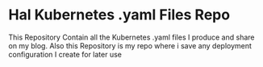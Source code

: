 # Hal Kubernetes .yaml Files Repo
This Repository Contain all the Kubernetes .yaml files I produce and share on my blog. Also this Repository is my repo where i save any deployment configuration I create for later use



